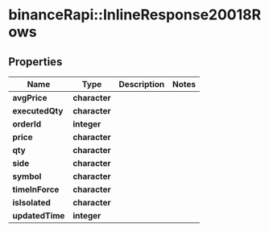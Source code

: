 # binanceRapi::InlineResponse20018Rows


## Properties
Name | Type | Description | Notes
------------ | ------------- | ------------- | -------------
**avgPrice** | **character** |  | 
**executedQty** | **character** |  | 
**orderId** | **integer** |  | 
**price** | **character** |  | 
**qty** | **character** |  | 
**side** | **character** |  | 
**symbol** | **character** |  | 
**timeInForce** | **character** |  | 
**isIsolated** | **character** |  | 
**updatedTime** | **integer** |  | 


